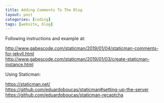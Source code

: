 ```yaml
---
title: Adding Comments To The Blog
layout: post
categories: [coding]
tags: [website, blog]
---
```


Following instructions and example at:

<http://www.gabescode.com/staticman/2019/01/04/staticman-comments-for-jekyll.html>  
<http://www.gabescode.com/staticman/2019/01/03/create-staticman-instance.html>

Using Staticman:

<https://staticman.net/>  
<https://github.com/eduardoboucas/staticman#setting-up-the-server>  
<https://github.com/eduardoboucas/staticman-recaptcha>
